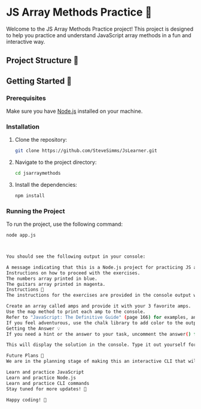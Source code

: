 # JS Array Methods Practice 🎸

Welcome to the JS Array Methods Practice project! This project is designed to help you practice and understand JavaScript array methods in a fun and interactive way.

## Project Structure 📂

## Getting Started 🚀

### Prerequisites

Make sure you have [Node.js](https://nodejs.org/) installed on your machine.

### Installation

1. Clone the repository:

    ```sh
    git clone https://github.com/SteveSimms/JsLearner.git
    ```

2. Navigate to the project directory:

    ```sh
    cd jsarraymethods
    ```

3. Install the dependencies:

    ```sh
    npm install
    ```

### Running the Project

To run the project, use the following command:

```sh
node app.js



You should see the following output in your console:

A message indicating that this is a Node.js project for practicing JS array methods.
Instructions on how to proceed with the exercises.
The numbers array printed in blue.
The guitars array printed in magenta.
Instructions 📖
The instructions for the exercises are provided in the console output when you run the project. Here is a summary:

Create an array called amps and provide it with your 3 favorite amps.
Use the map method to print each amp to the console.
Refer to "JavaScript: The Definitive Guide" (page 166) for examples, and to your numbers and guitars examples in app.js.
If you feel adventurous, use the chalk library to add color to the output of your amps in the console.
Getting the Answer 💡
If you need a hint or the answer to your task, uncomment the answer() function in app.js:

This will display the solution in the console. Type it out yourself for practice and fun!

Future Plans 🌟
We are in the planning stage of making this an interactive CLI that will allow learners to:

Learn and practice JavaScript
Learn and practice Node.js
Learn and practice CLI commands
Stay tuned for more updates! 🚀

Happy coding! 🎉
